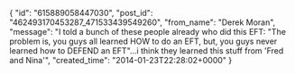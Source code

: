  {
   "id": "615889058447030",
   "post_id": "462493170453287_471533439549260",
   "from_name": "Derek Moran",
   "message": "I told a bunch of these people already who did this EFT: \"The problem is, you guys all learned HOW to do an EFT, but, you guys never learned how to DEFEND an EFT\"...i think they learned this stuff from 'Fred and Nina'",
   "created_time": "2014-01-23T22:28:02+0000"
 }
